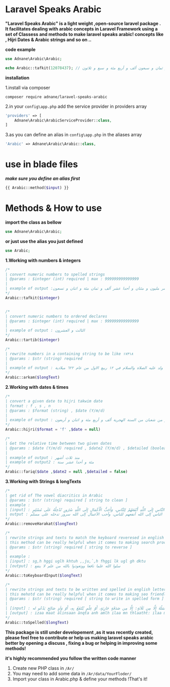 # Laravel Speaks Arabic  

**"Laravel Speaks Arabic" is a light weight ,open-source laravel package . It facilitates dealing with arabic concepts in Laravel Framework using a set of Classess and methods to make laravel speaks arabic! concepts like , Hijri Dates & Arabic strings and so on ..**

**code example**

```php 
use Adnane\Arabic\Arabic;

echo Arabic::tafkit(12078437); // اثنا عشر مليون و ثمان و سبعون ألف و أربع مئة و سبع و ثلاثون

```
**installation**

1.install via composer 
```
composer require adnane/laravel-speaks-arabic
```
2.in your ```config\app.php``` add the service provider in providers array 

```php 
'providers' => [ 
    Adnane\Arabic\ArabicServiceProvider::class,
]
```

3.as you can define an alias in ```config\app.php``` in the aliases array 
```php 
'Arabic' => Adnane\Arabic\Arabic::class,
```

# use in blade files 
***make sure you define an alias first***

```php 
{{ Arabic::method($input) }}
```
 
# Methods & How to use 

**import the class as bellow**
```php 
use Adnane\Arabic\Arabic;
```

**or just use the alias you just defined**
```php 
use Arabic;
```

**1.Working with numbers & integers**
```php 
/* 
| convert numeric numbers to spelled strings 
| @params : $integer (int) required | max : 999999999999999
|
| example of output :خمس عشر مليون و مئتان و أحدا عشر ألف و ثمان مئة و اثنان و تسعون
*/
Arabic::tafkit($integer)


/* 
| convert numeric numbers to ordered declares
| @params : $integer (int) required | max : 999999999999999
|
| example of output : الثالث و العشرون
*/
Arabic::tartib($integer)

/* 
| rewrite numbers in a containing string to be like ۱٧۳۱۸
| @params : $str (string) required
| 
| example of output : ولد عليه الصلاة والسلام في ۱۲ ربيع الاول من عام ٦۲۲ ميلادية
*/
Arabic::arkam($longText) 
```

**2.Working with dates & times**

```php 
/* 
| convert a given date to hijri takwim date 
| format : f , s , n 
| @params : $format (string) , $date (Y/m/d) 
|
| example of output : الحادي عشر من شعبان من السنة الهجرية ألف و أربع مئة و اثنان و أربعون
*/
Arabic::hijri($format = 'f' ,$date = null)

/* 
| Get the relative time between two given dates 
| @params : $date (Y/m/d) required , $date2 (Y/m/d) , $detailed (boolean) 
| 
| example of output : منذ ثلاث أشهر 
| example of output2 : مئة و أحدا عشر سنة 
*/
Arabic::fariq($date ,$date2 = null ,$detailed = false)

```
**3.Working with Strings & longTexts**

```php 
/* 
| get rid of The vowel diacritics in Arabic  
| @params : $str (string) required [ string to clean ]
| example :
| [input] : أَحَبُّ النَّاسِ إِلَى اللَّهِ أَنْفَعَهُمْ لِلنَّاسِ، وَأَحَبُّ الْأَعْمَالِ إِلَى اللَّهِ سُرُورٍ تُدْخِلُهُ عَلَى مُسْلِمٍ،
| output : أحب الناس إلى الله أنفعهم للناس، وأحب الأعمال إلى الله سرور تدخله على مسلم 
*/
Arabic::removeHarakat($longText)

/* 
| rewrite strings and texts to match the keyboard reveresed in english 
| this method can be really helpful when it comes to making search procces better 
| @params : $str (string) required [ string to reverse ]
| 
| example :
| [input] : sg,h hggi uglh khtuh ,,ju,`,h fhggi lk ugl gh dktu
| [output] : سلوا الله علما نافعا ووتعوذوا بالله من علم لا ينفع
*/
Arabic::toKeyboardInput($longText)

/* 
| rewrite strings and texts to be written and spelled in english letters 
| this mehotd can be really helpful when it comes to making seo friendly url's or arabic slugs 
| @params : $str (string) required [ string to write in spelled form ]
| 
| [input] : إِذَا مَاتَ الإنْسَانُ انْقَطَعَ عنْه عَمَلُهُ إِلَّا مِن ثَلَاثَةٍ: إِلَّا مِن صَدَقَةٍ جَارِيَةٍ، أَوْ عِلْمٍ يُنْتَفَعُ بِهِ، أَوْ وَلَدٍ صَالِحٍ يَدْعُو له
| [output] : izaa maat ālinsaan ānqta anh amlh ilaa mn thlaatht: ilaa mn sdqt jaariit، āoo alm yntfa bh، āoo wld saalh ydaoo lh
*/
Arabic::toSpelled($longText)
```

**This package is still under developement ,as it was recently created, please feel free to contribute or help us making laravel speaks arabic better by opening a discuss , fixing a bug or helping in improving some methods!**

**it's highly recommended you follow the written code manner**
1. Create new PHP class in ```/Ar/```
2. You may need to add some data in ```/Ar/data/YourFloder/```
2. Import your class in Arabic.php & define your methods !That's it!
